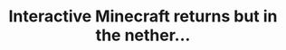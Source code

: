 ---
title: "Interactive Minecraft returns but in the nether..."
streamDate: 7-5-2024
game: "Minecraft"
gameCoverURL: "https://images.igdb.com/igdb/image/upload/t_cover_big/co8fu7.webp"
vodUrl: "https://www.youtube.com/watch?v=uyJEJgDQYeo"
thumbnail: "https://img.youtube.com/vi/uyJEJgDQYeo/maxresdefault.jpg"
duration: "2:04:30"
---